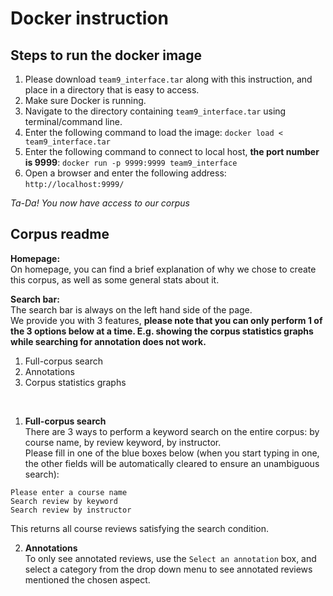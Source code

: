 # Docker instruction

## Steps to run the docker image
1. Please download `team9_interface.tar` along with this instruction, and place in a directory that is easy to access.
2. Make sure Docker is running.
2. Navigate to the directory containing `team9_interface.tar` using terminal/command line.
3. Enter the following command to load the image: `docker load < team9_interface.tar`
4. Enter the following command to connect to local host, **the port number is 9999**: `docker run -p 9999:9999 team9_interface`
5. Open a browser and enter the following address: `http://localhost:9999/`

*Ta-Da! You now have access to our corpus*


## Corpus readme
**Homepage:**<br>
On homepage, you can find a brief explanation of why we chose to create this corpus, as well as some general stats about it.

**Search bar:**<br>
The search bar is always on the left hand side of the page. <br>
We provide you with 3 features, **please note that you can only perform 1 of the 3 options below at a time. E.g. showing the corpus statistics graphs while searching for annotation does not work.**
1. Full-corpus search 
2. Annotations
3. Corpus statistics graphs

<br>

1. **Full-corpus search** <br>
There are 3 ways to perform a keyword search on the entire corpus: by course name, by review keyword, by instructor.<br>
Please fill in one of the blue boxes below (when you start typing in one, the other fields will be automatically cleared to ensure an unambiguous search):<br>

`Please enter a course name` <br>
`Search review by keyword` <br>
`Search review by instructor` 

This returns all course reviews satisfying the search condition.

2. **Annotations** <br>
To only see annotated reviews, use the `Select an annotation` box, and select a category from the drop down menu to see annotated reviews mentioned the chosen aspect.<br>
